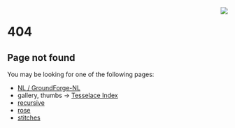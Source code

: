 <img src="/GroundForge/help/bloopers/tipped-over.png" style="float:right">

404
===

Page not found
--------------

<p id="fallBack" style="display: none">
You seem have followed an old link, you can try to recover the defined pattern:
<a href="https://github.com/d-bl/GroundForge/releases/download/2019-Q1/GroundForge-pages.zip"
>download</a>
release 2019&mdash;Q1, unzip, open the <code>docs/index.html</code> file in your browser
and copy-paste the following text at the end of the address:
<br>
<input type="text" value="" id="toWayBack" style="width: 100%"/>
</p>
<script>
  var args = window.location.href.replace(/[^?]+/,"")
  document.getElementById("toWayBack").value = args
  if (args && args.trim() != "")
    document.getElementById("fallBack").style = "display:block"
</script>
You may be looking for one of the following pages:

* [NL / GroundForge-NL](/GroundForge/help/NL.pdf)
* gallery, thumbs -> [Tesselace Index](/GroundForge/help/TesseLace-Index)
* [recursive](/GroundForge/tiles)
* [rose](/GroundForge/sheet.html?patch=5831%20-4-7;bricks&patch=-437%2034-7;bricks&patch=4830%20--77;bricks)
* [stitches](/GroundForge/help/Tiles#choose-stitches)
